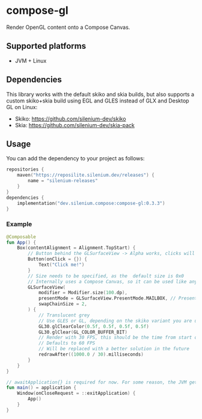# compose-gl

Render OpenGL content onto a Compose Canvas.

## Supported platforms

- JVM + Linux

## Dependencies

This library works with the default skiko and skia builds, 
but also supports a custom skiko+skia build using EGL and GLES instead of GLX and Desktop GL on Linux:

- Skiko: https://github.com/silenium-dev/skiko
- Skia: https://github.com/silenium-dev/skia-pack

## Usage

You can add the dependency to your project as follows:

```kotlin
repositories {
    maven("https://reposilite.silenium.dev/releases") {
        name = "silenium-releases"
    }
}
dependencies {
    implementation("dev.silenium.compose:compose-gl:0.3.3")
}
```

### Example

```kotlin
@Composable
fun App() {
    Box(contentAlignment = Alignment.TopStart) {
        // Button behind the GLSurfaceView -> Alpha works, clicks will be passed through, as long as the GLSurfaceView is not clickable
        Button(onClick = {}) {
            Text("Click me!")
        }
        // Size needs to be specified, as the  default size is 0x0
        // Internally uses a Compose Canvas, so it can be used like any other Composable
        GLSurfaceView(
            modifier = Modifier.size(100.dp),
            presentMode = GLSurfaceView.PresentMode.MAILBOX, // Present mode is based on the Vulkan present modes
            swapChainSize = 2,
        ) {
            // Translucent grey
            // Use GLES or GL, depending on the skiko variant you are using
            GL30.glClearColor(0.5f, 0.5f, 0.5f, 0.5f)
            GL30.glClear(GL_COLOR_BUFFER_BIT)
            // Render with 30 FPS, this should be the time from start of frame n to frame n+1, the internal logic subtracts render time and other delays
            // Defaults to 60 FPS
            // Will be replaced with a better solution in the future
            redrawAfter((1000.0 / 30).milliseconds)
        }
    }
}

// awaitApplication{} is required for now. For some reason, the JVM gets stuck on shutdown, when using application{}.
fun main() = application {
    Window(onCloseRequest = ::exitApplication) {
        App()
    }
}
```
